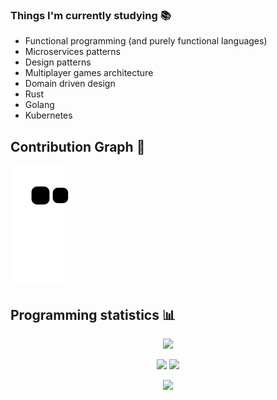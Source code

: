 ### Things I'm currently studying 📚
- Functional programming (and purely functional languages)
- Microservices patterns
- Design patterns
- Multiplayer games architecture
- Domain driven design
- Rust
- Golang
- Kubernetes

## Contribution Graph 🐍
![snake gif](https://github.com/GuilhermBrSp/GuilhermBrSp/blob/output/github-contribution-grid-snake.svg)


## Programming statistics 📊

<p align = "center">
 <img  src="https://github-readme-streak-stats.herokuapp.com/?user=GuilhermBrSp&show_icons=true&locale=en&layout=compact&theme=radical&line_height=0" />
</p> 

<p align = "center">
  <img  src = "https://github-readme-stats.vercel.app/api?username=GuilhermBrSp&show_icons=true&theme=radical&line_height=27">
  <img src = "https://github-readme-stats.vercel.app/api/top-langs/?username=GuilhermBrSp&hide=html,css,java,shaderlab,kotlin,hlsl&theme=radical">
</p>

<p align = "center">
 <img src="https://activity-graph.herokuapp.com/graph?username=GuilhermBrSp&theme=redical">
</p> 
